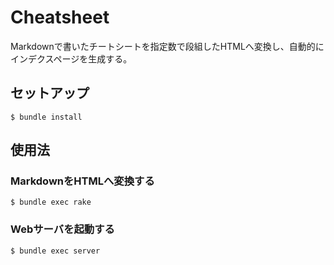 # Cheatsheet

Markdownで書いたチートシートを指定数で段組したHTMLへ変換し、自動的にインデクスページを生成する。

## セットアップ

```
$ bundle install
```

## 使用法

### MarkdownをHTMLへ変換する 

```
$ bundle exec rake
```

### Webサーバを起動する

```
$ bundle exec server
```

